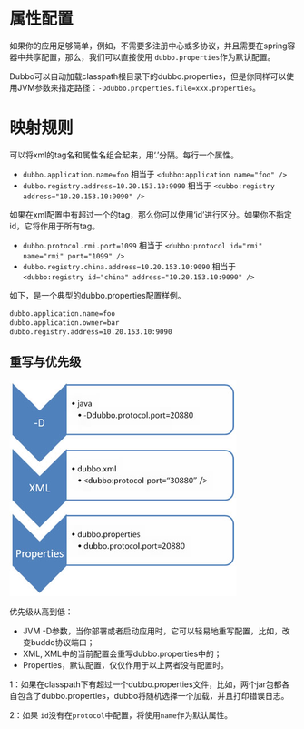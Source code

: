 # 属性配置

如果你的应用足够简单，例如，不需要多注册中心或多协议，并且需要在spring容器中共享配置，那么，我们可以直接使用 `dubbo.properties`作为默认配置。

Dubbo可以自动加载classpath根目录下的dubbo.properties，但是你同样可以使用JVM参数来指定路径：`-Ddubbo.properties.file=xxx.properties`。

# 映射规则
可以将xml的tag名和属性名组合起来，用‘.’分隔。每行一个属性。

* `dubbo.application.name=foo` 相当于 `<dubbo:application name="foo" />` 
* `dubbo.registry.address=10.20.153.10:9090` 相当于 `<dubbo:registry address="10.20.153.10:9090" /> `  

如果在xml配置中有超过一个的tag，那么你可以使用‘id’进行区分。如果你不指定id，它将作用于所有tag。

* `dubbo.protocol.rmi.port=1099` 相当于 `<dubbo:protocol id="rmi" name="rmi" port="1099" /> `
* `dubbo.registry.china.address=10.20.153.10:9090` 相当于 `<dubbo:registry id="china" address="10.20.153.10:9090" />`

如下，是一个典型的dubbo.properties配置样例。

```properties
dubbo.application.name=foo
dubbo.application.owner=bar
dubbo.registry.address=10.20.153.10:9090
```

## 重写与优先级
![properties-override](https://github.com/apache/dubbo-website/blob/master/docs/en-us/user/sources/images/dubbo-properties-override.jpg)

优先级从高到低：

* JVM -D参数，当你部署或者启动应用时，它可以轻易地重写配置，比如，改变buddo协议端口；
* XML, XML中的当前配置会重写dubbo.properties中的；
* Properties，默认配置，仅仅作用于以上两者没有配置时。

1：如果在classpath下有超过一个dubbo.properties文件，比如，两个jar包都各自包含了dubbo.properties，dubbo将随机选择一个加载，并且打印错误日志。

2：如果 `id`没有在`protocol`中配置，将使用`name`作为默认属性。
